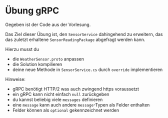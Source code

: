 # Übung gRPC

Gegeben ist der Code aus der Vorlesung.

Das Ziel dieser Übung ist, den `SensorService` dahingehend zu erweitern, das das zuletzt erhaltene `SensorReadingPackage` abgefragt werden kann.

Hierzu musst du
- die `WeatherSensor.proto` anpassen
- die Solution kompilieren
- deine neue Methode in `SensorService.cs` durch `override` implementieren

Hinweise:

- gRPC benötigt HTTP/2 was auch zwingend https voraussetzt
- ein gRPC kann nicht einfach `null` zurückgeben
- du kannst beliebig viele `messages` definieren
- eine `message` kann auch andere `message`-Typen als Felder enthalten
- Felder können als `optional` gekennzeichnet werden